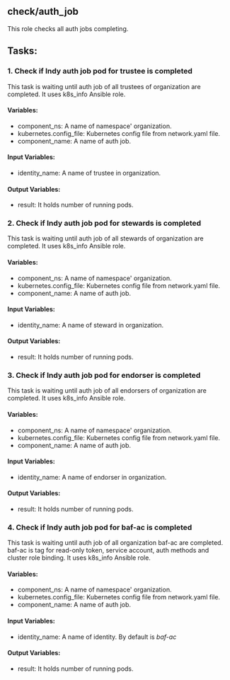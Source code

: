 ## check/auth_job
This role checks all auth jobs completing.

## Tasks:
### 1. Check if Indy  auth job pod for trustee is completed
This task is waiting until auth job of all trustees of organization are completed.
It uses k8s_info Ansible role.

#### Variables:
 - component_ns: A name of namespace' organization.
 - kubernetes.config_file: Kubernetes config file from network.yaml file.
 - component_name: A name of auth job.

#### Input Variables:
 - identity_name: A name of trustee in organization.
 
#### Output Variables:
 - result: It holds number of running pods.

### 2. Check if Indy  auth job pod for stewards is completed
This task is waiting until auth job of all stewards of organization are completed.
It uses k8s_info Ansible role.

#### Variables:
 - component_ns: A name of namespace' organization.
 - kubernetes.config_file: Kubernetes config file from network.yaml file.
 - component_name: A name of auth job.

#### Input Variables:
 - identity_name: A name of steward in organization.
 
#### Output Variables:
 - result: It holds number of running pods.
 
### 3. Check if Indy  auth job pod for endorser is completed
This task is waiting until auth job of all endorsers of organization are completed.
It uses k8s_info Ansible role.

#### Variables:
 - component_ns: A name of namespace' organization.
 - kubernetes.config_file: Kubernetes config file from network.yaml file.
 - component_name: A name of auth job.

#### Input Variables:
 - identity_name: A name of endorser in organization.
 
#### Output Variables:
 - result: It holds number of running pods.
 
### 4. Check if Indy  auth job pod for baf-ac is completed
This task is waiting until auth job of all  organization baf-ac are completed.
baf-ac is tag for read-only token, service account, auth methods and cluster role binding.
It uses k8s_info Ansible role.

#### Variables:
 - component_ns: A name of namespace' organization.
 - kubernetes.config_file: Kubernetes config file from network.yaml file.
 - component_name: A name of auth job.

#### Input Variables:
 - identity_name: A name of identity. By default is *baf-ac*
 
#### Output Variables:
 - result: It holds number of running pods.
 